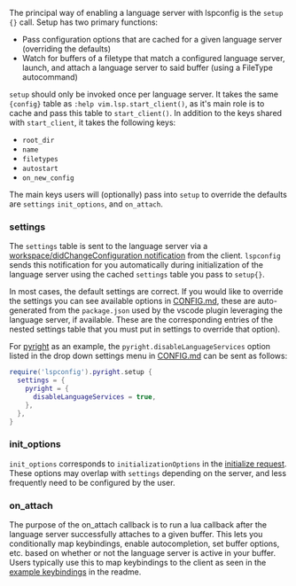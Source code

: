 The principal way of enabling a language server with lspconfig is the `setup {}` call. Setup has two primary functions:
* Pass configuration options that are cached for a given language server (overriding the defaults)
* Watch for buffers of a filetype that match a configured language server, launch, and attach a language server to said buffer (using a FileType autocommand)

`setup` should only be invoked once per language server. It takes the same `{config}` table as `:help vim.lsp.start_client()`, as it's main role is to cache and pass this table to `start_client()`. In addition to the keys shared with `start_client`, it takes the following keys:
* `root_dir`
* `name`
* `filetypes`
* `autostart`
* `on_new_config`

The main keys users will (optionally) pass into `setup` to override the defaults are `settings` `init_options`, and `on_attach`.

### settings

The `settings` table is sent to the language server via a [workspace/didChangeConfiguration notification](https://microsoft.github.io/language-server-protocol/specification#workspace_didChangeConfiguration) from the client. `lspconfig` sends this notification for you automatically during initialization of the language server using the cached `settings` table you pass to `setup{}`.

In most cases, the default settings are correct. If you would like to override the settings you can see available options in [CONFIG.md](https://github.com/neovim/nvim-lspconfig/blob/master/CONFIG.md), these are auto-generated from the `package.json` used by the vscode plugin leveraging the language server, if available. These are the corresponding entries of the nested settings table that you must put in settings to override that option).

For [pyright](https://github.com/neovim/nvim-lspconfig/blob/master/CONFIG.md#pyright) as an example, the `pyright.disableLanguageServices` option listed in the drop down settings menu in [CONFIG.md](https://github.com/neovim/nvim-lspconfig/blob/master/CONFIG.md#pyright) can be sent as follows:

```lua
require('lspconfig').pyright.setup {
  settings = {
    pyright = {
      disableLanguageServices = true,
    },
  },
}
```

### init_options
`init_options` corresponds to `initializationOptions` in the [initialize request](https://microsoft.github.io/language-server-protocol/specification#initialize). These options may overlap with `settings` depending on the server, and less frequently need to be configured by the user.

### on_attach

The purpose of the on_attach callback is to run a lua callback after the language server successfully attaches to a given buffer. This lets you conditionally map keybindings, enable autocompletion, set buffer options, etc. based on whether or not the language server is active in your buffer. Users typically use this to map keybindings to the client as seen in the [example keybindings](https://github.com/neovim/nvim-lspconfig#keybindings-and-completion) in the readme.




